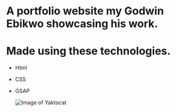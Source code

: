 # A portfolio website my **Godwin Ebikwo** showcasing his work.

# Made using these technologies.

- Html
- CSS
- GSAP

  ![Image of Yaktocat](https://res.cloudinary.com/dqv9mfbvt/image/upload/v1596974822/folio_cedwnj.png)

